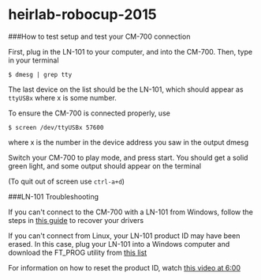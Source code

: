 # heirlab-robocup-2015

###How to test setup and test your CM-700 connection

First, plug in the LN-101 to your computer, and into the CM-700. Then, type in your terminal
``` 
$ dmesg | grep tty
```

The last device on the list should be the LN-101, which should appear as ``ttyUSBx`` where x is some number.

To ensure the CM-700 is connected properly, use
```
$ screen /dev/ttyUSBx 57600
```
where x is the number in the device address you saw in the output dmesg

Switch your CM-700 to play mode, and press start. You should get a solid green light, and some output should appear on the terminal

(To quit out of screen use ``ctrl-a+d``)

###LN-101 Troubleshooting

If you can't connect to the CM-700 with a LN-101 from Windows, follow the steps in [this guide](https://www.dropbox.com/s/84g7pvjwn235afe/FT232R%20USB%20UART%20Recovery%20Instruction.pdf?dl=0) to recover your drivers

If you can't connect from Linux, your LN-101 product ID may have been erased. In this case, plug your LN-101 into a Windows computer and download the FT_PROG utility from [this list](http://www.ftdichip.com/Support/Utilities.htm#FT_PROG)

For information on how to reset the product ID, watch [this video at 6:00](https://www.youtube.com/watch?v=WIF9f4NsEvk#t=359)